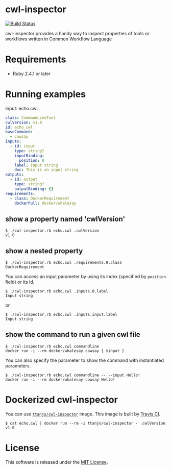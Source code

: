 # cwl-inspector
[![Build Status](https://travis-ci.org/tom-tan/cwl-inspector.svg?branch=master)](https://travis-ci.org/tom-tan/cwl-inspector)

cwl-inspector provides a handy way to inspect properties of tools or workflows written in Common Workflow Language

# Requirements
- Ruby 2.4.1 or later

# Running examples

Input: echo.cwl
```yaml
class: CommandLineTool
cwlVersion: v1.0
id: echo_cwl
baseCommand:
  - cowsay
inputs:
  - id: input
    type: string?
    inputBinding:
      position: 0
    label: Input string
    doc: This is an input string
outputs:
  - id: output
    type: string?
    outputBinding: {}
requirements:
  - class: DockerRequirement
    dockerPull: docker/whalesay
```

## show a property named 'cwlVersion'
```console
$ ./cwl-inspector.rb echo.cwl .cwlVersion
v1.0
```

## show a nested property
```console
$ ./cwl-inspector.rb echo.cwl .requirements.0.class
DockerRequirement
```

You can access an input parameter by using its index (specified by `position` field) or its id.

```console
$ ./cwl-inspector.rb echo.cwl .inputs.0.label
Input string
```

or

```console
$ ./cwl-inspector.rb echo.cwl .inputs.input.label
Input string
```

## show the command to run a given cwl file
```console
$ ./cwl-inspector.rb echo.cwl commandline
docker run -i --rm docker/whalesay cowsay [ $input ]
```

You can also specify the parameter to show the command with instantiated parameters.
```console
$ ./cwl-inspector.rb echo.cwl commandline -- --input Hello!
docker run -i --rm docker/whalesay cowsay Hello!
```

# Dockerized cwl-inspector
You can use [`ttanjo/cwl-inspector`](https://hub.docker.com/r/ttanjo/cwl-inspector/) image.
This image is built by [Travis CI](https://travis-ci.org/tom-tan/cwl-inspector).

```console
$ cat echo.cwl | docker run --rm -i ttanjo/cwl-inspector - .cwlVersion
v1.0
```

# License
This software is released under the [MIT License](https://github.com/tom-tan/cwl-inspector/blob/master/LICENSE).
